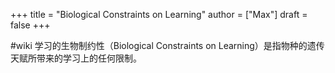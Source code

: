 +++
title = "Biological Constraints on Learning"
author = ["Max"]
draft = false
+++

\#wiki
学习的生物制约性（Biological Constraints on Learning）是指物种的遗传天赋所带来的学习上的任何限制。
